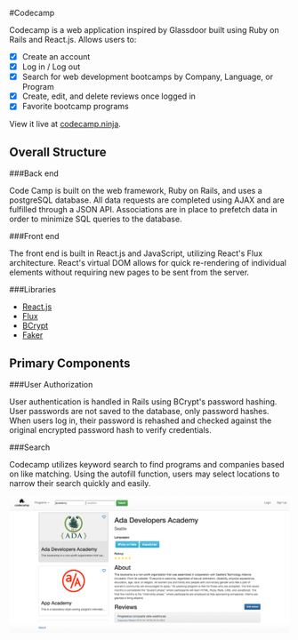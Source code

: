 #Codecamp

Codecamp is a web application inspired by Glassdoor built using Ruby on Rails
and React.js. Allows users to:

- [x] Create an account
- [x] Log in / Log out
- [x] Search for web development bootcamps by Company, Language, or Program
- [x] Create, edit, and delete reviews once logged in
- [x] Favorite bootcamp programs

View it live at [codecamp.ninja][codecamp].

[codecamp]: https://www.codecamp.ninja/


## Overall Structure

###Back end

Code Camp is built on the web framework, Ruby on Rails, and uses a postgreSQL database. All data requests are completed using AJAX and are fulfilled through a JSON API. Associations are in place to prefetch data in order to minimize SQL queries to the database.

###Front end

The front end is built in React.js and JavaScript, utilizing React's Flux architecture. React's virtual DOM allows for quick re-rendering of individual elements without requiring new pages to be sent from the server.

###Libraries

* [React.js][react]
* [Flux][flux]
* [BCrypt][bcrypt]
* [Faker][faker]

[react]: https://facebook.github.io/react/index.html
[flux]: https://facebook.github.io/react/docs/flux-overview.html
[bcrypt]: https://github.com/codahale/bcrypt-ruby
[faker]: https://github.com/stympy/faker

## Primary Components

###User Authorization

User authentication is handled in Rails using BCrypt's password hashing. User passwords are not saved to the database, only password hashes. When users log in, their password is rehashed and checked against the original encrypted password hash to verify credentials.

###Search

Codecamp utilizes keyword search to find programs and companies based on like matching. Using the autofill function, users may select locations to narrow their search quickly and easily.

![alt tag](/app/assets/images/cc_search.png)
